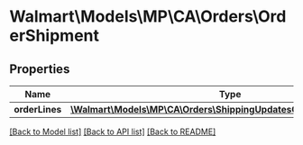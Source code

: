 # Walmart\Models\MP\CA\Orders\OrderShipment

## Properties

Name | Type | Description | Notes
------------ | ------------- | ------------- | -------------
**orderLines** | [**\Walmart\Models\MP\CA\Orders\ShippingUpdatesCARequestOrderLines**](ShippingUpdatesCARequestOrderLines.md) |  |


[[Back to Model list]](./) [[Back to API list]](../../../../../README.md#supported-apis) [[Back to README]](../../../../../README.md)
